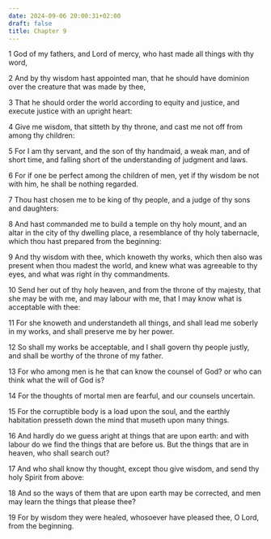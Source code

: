 ```yaml
---
date: 2024-09-06 20:00:31+02:00
draft: false
title: Chapter 9
---
```




1 God of my fathers, and Lord of mercy, who hast made all things with thy word,

2 And by thy wisdom hast appointed man, that he should have dominion over the creature that was made by thee,

3 That he should order the world according to equity and justice, and execute justice with an upright heart:

4 Give me wisdom, that sitteth by thy throne, and cast me not off from among thy children:

5 For I am thy servant, and the son of thy handmaid, a weak man, and of short time, and falling short of the understanding of judgment and laws.

6 For if one be perfect among the children of men, yet if thy wisdom be not with him, he shall be nothing regarded.

7 Thou hast chosen me to be king of thy people, and a judge of thy sons and daughters:

8 And hast commanded me to build a temple on thy holy mount, and an altar in the city of thy dwelling place, a resemblance of thy holy tabernacle, which thou hast prepared from the beginning:

9 And thy wisdom with thee, which knoweth thy works, which then also was present when thou madest the world, and knew what was agreeable to thy eyes, and what was right in thy commandments.

10 Send her out of thy holy heaven, and from the throne of thy majesty, that she may be with me, and may labour with me, that I may know what is acceptable with thee:

11 For she knoweth and understandeth all things, and shall lead me soberly in my works, and shall preserve me by her power.

12 So shall my works be acceptable, and I shall govern thy people justly, and shall be worthy of the throne of my father.

13 For who among men is he that can know the counsel of God? or who can think what the will of God is?

14 For the thoughts of mortal men are fearful, and our counsels uncertain.

15 For the corruptible body is a load upon the soul, and the earthly habitation presseth down the mind that museth upon many things.

16 And hardly do we guess aright at things that are upon earth: and with labour do we find the things that are before us. But the things that are in heaven, who shall search out?

17 And who shall know thy thought, except thou give wisdom, and send thy holy Spirit from above:

18 And so the ways of them that are upon earth may be corrected, and men may learn the things that please thee?

19 For by wisdom they were healed, whosoever have pleased thee, O Lord, from the beginning.

